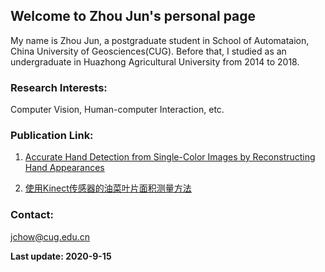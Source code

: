 ## Welcome to Zhou Jun's personal page

My name is Zhou Jun, a postgraduate student in School of Automataion, China University of Geosciences(CUG).
Before that, I studied as an undergraduate in Huazhong Agricultural University from 2014 to 2018.

### Research Interests:

Computer Vision, Human-computer Interaction, etc.

### Publication Link:
1. [Accurate Hand Detection from Single-Color Images by Reconstructing Hand Appearances](https://www.mdpi.com/1424-8220/20/1/192/htm)

2. [使用Kinect传感器的油菜叶片面积测量方法](http://www.jouroilcrops.cn/CN/10.7505/j.issn.1007-9084.2017.01.008)

### Contact:
jchow@cug.edu.cn

**Last update: 2020-9-15**
